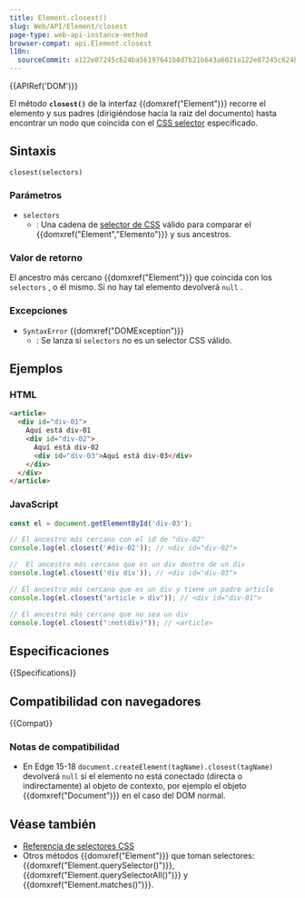 ```yaml
---
title: Element.closest()
slug: Web/API/Element/closest
page-type: web-api-instance-method
browser-compat: api.Element.closest
l10n:
  sourceCommit: a122e87245c624ba56197641b4d7b21b643a6021a122e87245c624ba56197641b4d7b21b643a6021
---
```


{{APIRef('DOM')}}

El método **`closest()`** de la interfaz {{domxref("Element")}} recorre el elemento y sus padres (dirigiéndose hacia la raiz del documento) hasta encontrar un nodo que coincida con el [CSS selector](/es/docs/Learn/CSS/Building_blocks/Selectors) especificado.

## Sintaxis

```js-nolint
closest(selectors)
```

### Parámetros

- `selectors`
  - : Una cadena de [selector de CSS](/es/docs/Learn/CSS/Building_blocks/Selectors) válido para comparar el {{domxref("Element","Elemento")}} y sus ancestros.

### Valor de retorno

El ancestro más cercano {{domxref("Element")}} que coincida con los `selectors` , o él mismo. Si no hay tal elemento devolverá `null` .

### Excepciones

- `SyntaxError` {{domxref("DOMException")}}
  - : Se lanza si `selectors` no es un selector CSS válido.

## Ejemplos

### HTML

```html
<article>
  <div id="div-01">
    Aquí está div-01
    <div id="div-02">
      Aquí está div-02
      <div id="div-03">Aquí está div-03</div>
    </div>
  </div>
</article>
```

### JavaScript

```js
const el = document.getElementById('div-03');

// El ancestro más cercano con el id de "div-02"
console.log(el.closest('#div-02')); // <div id="div-02">

//  El ancestro más cercano que es un div dentro de un div
console.log(el.closest('div div')); // <div id="div-03">

// El ancestro más cercano que es un div y tiene un padre article
console.log(el.closest("article > div")); // <div id="div-01">

// El ancestro más cercano que no sea un div
console.log(el.closest(":not(div)")); // <article>
```

## Especificaciones

{{Specifications}}

## Compatibilidad con navegadores

{{Compat}}

### Notas de compatibilidad

- En Edge 15-18 `document.createElement(tagName).closest(tagName)` devolverá `null` si el elemento no está conectado (directa o indirectamente) al objeto de contexto, por ejemplo el objeto {{domxref("Document")}} en el caso del DOM normal.

## Véase también

- [Referencia de selectores CSS](/es/docs/Web/CSS/CSS_Selectors)
- Otros métodos {{domxref("Element")}} que toman selectores: {{domxref("Element.querySelector()")}}, {{domxref("Element.querySelectorAll()")}} y {{domxref("Element.matches()")}}.
